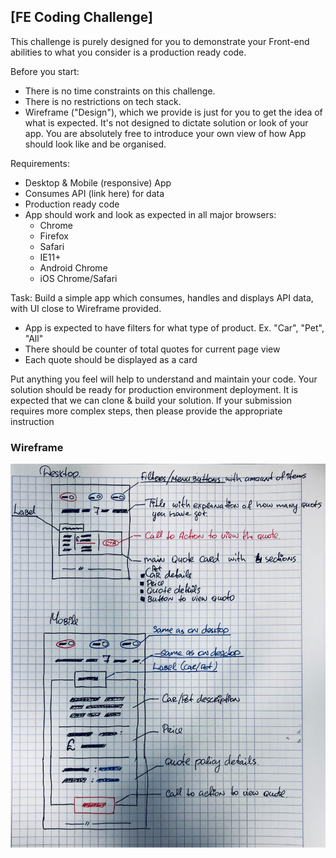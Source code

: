 ## [FE Coding Challenge]

This challenge is purely designed for you to demonstrate your Front-end abilities
to what you consider is a production ready code.

Before you start:

- There is no time constraints on this challenge.
- There is no restrictions on tech stack.
- Wireframe ("Design"), which we provide is just for you to get the idea of what is expected.
  It's not designed to dictate solution or look of your app.
  You are absolutely free to introduce your own view of how App should look like and be organised.

Requirements:

- Desktop & Mobile (responsive) App
- Consumes API (link here) for data
- Production ready code
- App should work and look as expected in all major browsers:
  - Chrome
  - Firefox
  - Safari
  - IE11+
  - Android Chrome
  - iOS Chrome/Safari

Task:
Build a simple app which consumes, handles and displays API data, with UI close to Wireframe provided.

- App is expected to have filters for what type of product. Ex. "Car", "Pet", "All"
- There should be counter of total quotes for current page view
- Each quote should be displayed as a card

Put anything you feel will help to understand and maintain your code.
Your solution should be ready for production environment deployment.
It is expected that we can clone & build your solution. If your submission requires more complex steps, then please provide the appropriate instruction

### Wireframe

![Temporal wireframe](assets/wireframe.jpg)

